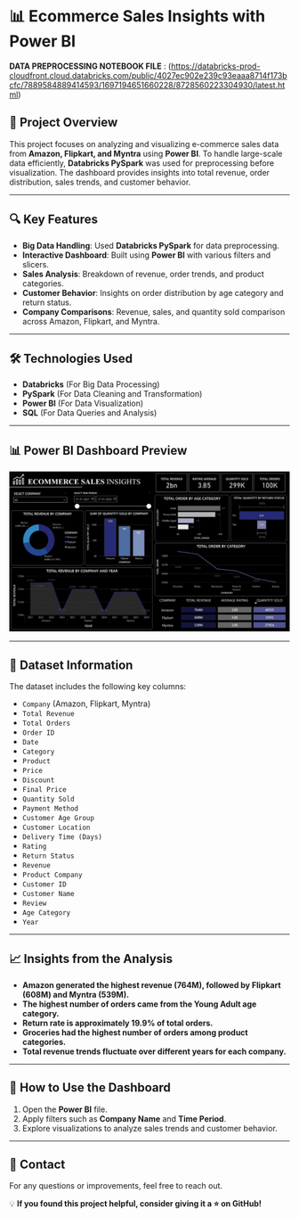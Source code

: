 # 📊 Ecommerce Sales Insights with Power BI

**DATA PREPROCESSING NOTEBOOK FILE** : (https://databricks-prod-cloudfront.cloud.databricks.com/public/4027ec902e239c93eaaa8714f173bcfc/7889584889414593/1697194651660228/8728560223304930/latest.html)

## 📌 Project Overview
This project focuses on analyzing and visualizing e-commerce sales data from **Amazon, Flipkart, and Myntra** using **Power BI**. To handle large-scale data efficiently, **Databricks PySpark** was used for preprocessing before visualization. The dashboard provides insights into total revenue, order distribution, sales trends, and customer behavior.

---

## 🔍 Key Features
- **Big Data Handling**: Used **Databricks PySpark** for data preprocessing.
- **Interactive Dashboard**: Built using **Power BI** with various filters and slicers.
- **Sales Analysis**: Breakdown of revenue, order trends, and product categories.
- **Customer Behavior**: Insights on order distribution by age category and return status.
- **Company Comparisons**: Revenue, sales, and quantity sold comparison across Amazon, Flipkart, and Myntra.

---

## 🛠️ Technologies Used
- **Databricks** (For Big Data Processing)
- **PySpark** (For Data Cleaning and Transformation)
- **Power BI** (For Data Visualization)
- **SQL** (For Data Queries and Analysis)

---

## 📊 Power BI Dashboard Preview
![Ecommerce Power BI Dashboard](Power%20BI%20Dashboard.jpg)

---

## 📁 Dataset Information
The dataset includes the following key columns:
- `Company` (Amazon, Flipkart, Myntra)
- `Total Revenue`
- `Total Orders`
- `Order ID`
- `Date`
- `Category`
- `Product`
- `Price	`
- `Discount`
- `Final Price`
- `Quantity Sold`
- `Payment Method`
- `Customer Age Group`
- `Customer Location`
- `Delivery Time (Days)`
- `Rating`
- `Return Status`
- `Revenue`
- `Product Company`
- `Customer ID`
- `Customer Name`
- `Review`
- `Age Category`
- `Year`


---

## 📈 Insights from the Analysis
- **Amazon generated the highest revenue (764M), followed by Flipkart (608M) and Myntra (539M).**
- **The highest number of orders came from the Young Adult age category.**
- **Return rate is approximately 19.9% of total orders.**
- **Groceries had the highest number of orders among product categories.**
- **Total revenue trends fluctuate over different years for each company.**

---

## 🚀 How to Use the Dashboard
1. Open the **Power BI** file.
2. Apply filters such as **Company Name** and **Time Period**.
3. Explore visualizations to analyze sales trends and customer behavior.

---

## 📧 Contact
For any questions or improvements, feel free to reach out.

💡 **If you found this project helpful, consider giving it a ⭐ on GitHub!**

